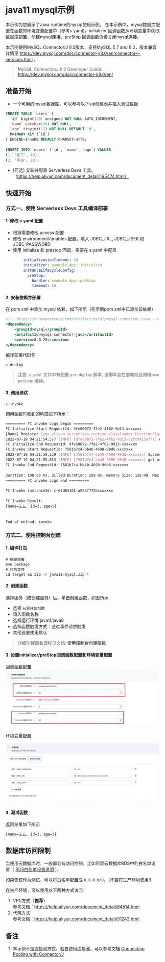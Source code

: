 # java11 mysql示例

本示例为您展示了Java runtime的mysql使用示例。
在本示例中，mysql数据库配置在函数的环境变量配置中（参考s.yaml)，initializer 回调函数从环境变量中获取数据库配置，创建mysql连接，preStop 回调函数负责关闭mysql连接。

本示例使用MySQL Connector/J 8.0版本，支持MySQL 5.7 and 8.0，版本兼容详情见 https://dev.mysql.com/doc/connector-j/8.0/en/connector-j-versions.html 。

> MySQL Connector/J 8.0 Developer Guide: https://dev.mysql.com/doc/connector-j/8.0/en/ 

## 准备开始
- 一个可用的mysql数据库，可以参考以下sql创建表并插入测试数据

```sql
CREATE TABLE `users` (
  `id` bigint(20) unsigned NOT NULL AUTO_INCREMENT,
  `name` varchar(20) NOT NULL,
  `age` tinyint(11) NOT NULL DEFAULT '0',
  PRIMARY KEY (`id`)
) ENGINE=InnoDB DEFAULT CHARSET=utf8;

INSERT INTO `users` (`id`, `name`, `age`) VALUES
(1, '张三', 18),
(2, '李四', 28);
```

- [可选] 安装并配置 Serverless Devs 工具。（https://help.aliyun.com/document_detail/195474.html）

## 快速开始
### 方式一、使用 Serverless Devs 工具编译部署

#### 1. 修改 s.yaml 配置
- 根据需要修改 access 配置
- 修改 environmentVariables 配置，填入 JDBC_URL, JDBC_USER 和 JDBC_PASSWORD
- 使用 initialize 和 prestop 回调，需要在 s.yaml 中配置

```yaml
        initializationTimeout: 60
        initializer: example.App::initialize
        instanceLifecycleConfig:
          preStop:
            handler: example.App::preStop
            timeout: 60
```

#### 2. 安装依赖并部署

在 pom.xml 中添加 mysql 依赖，如下所示（在示例pom.xml中已添加该依赖）

```xml
<!-- https://mvnrepository.com/artifact/mysql/mysql-connector-java -->
<dependency>
    <groupId>mysql</groupId>
    <artifactId>mysql-connector-java</artifactId>
    <version>8.0.28</version>
</dependency>
```

编译部署代码包
```shell
s deploy
```

> 注意: `s.yaml` 文件中有配置 `pre-deploy` 脚本, 该脚本会在部署前会调用 `mvn package` 编译。

#### 3. 调用测试

```shell
s invoke
```

调用函数时收到的响应如下所示：

```bash
========= FC invoke Logs begin =========
FC Initialize Start RequestId: 9fe60072-7fe2-4f62-9d13-xxxxxxx
[Name] Register [com.aliyun.serverless.runtime.classloader.FunctionClassLoader@58372a00] as [com.aliyun.serverless.runtime.classloader.FunctionClassLoader@com.aliyun.serverless.runtime.classloader.FunctionClassLoader@/code/HelloFCJava-1.0-SNAPSHOT.jar/code/original-HelloFCJava-1.0-SNAPSHOT.jar]: hash [8bbd2e0] (normal mode)
2022-07-19 04:21:54.577 [INFO] [9fe60072-7fe2-4f62-9d13-62fc04156f77] database connection time cost: 397ms
FC Initialize End RequestId: 9fe60072-7fe2-4f62-9d13-xxxxxxx
FC Invoke Start RequestId: 7581b7c4-bb40-4690-90d6-xxxxxxx
2022-07-19 04:21:59.539 [INFO] [7581b7c4-bb40-4690-90d6-xxxxxxx] Success - 1 rows affected.
2022-07-19 04:21:59.613 [INFO] [7581b7c4-bb40-4690-90d6-xxxxxxx] get user: {name=王五, id=3, age=5}
FC Invoke End RequestId: 7581b7c4-bb40-4690-90d6-xxxxxxx

Duration: 108.03 ms, Billed Duration: 109 ms, Memory Size: 128 MB, Max Memory Used: 109.13 MB
========= FC invoke Logs end =========

FC Invoke instanceId: c-62d63161-a82af772bxxxxxxx

FC Invoke Result:
{name=王五, id=3, age=5}


End of method: invoke
```

### 方式二、使用控制台创建

#### 1. 编译打包

```shell
# 编译部署
mvn package
# 打包文件
cd target && zip -r java11-mysql.zip *
```

#### 2. 创建函数
选择服务（或创建服务）后，单击创建函数，如图所示
- 选择 `从零开始创建`
- 填入函数名称
- 选择运行环境 java11/java8
- 选择函数触发方式：通过事件请求触发
- 其他设置使用默认



> 详细创建函数流程见文档: [使用控制台创建函数](https://help.aliyun.com/document_detail/51783.html)

#### 3. 设置initializer/preStop回调函数配置和环境变量配置

回调函数配置
![img_1.png](assets/20220411105111.jpg)

环境变量配置

![img_2.png](assets/20220411105312.jpg)

#### 4. 测试函数

返回结果如下所示
```bash
{name=王五, id=3, age=5}
```

## 数据库访问限制
当使用云数据库时，一般都会有访问控制，比如阿里云数据库RDS中的白名单设置（ [RDS白名单设置说明](https://help.aliyun.com/document_detail/43185.html?spm=5176.19908528.help.dexternal.6c721450iLu0jH) )。

如果仅仅作为测试，可以将白名单配置成 `0.0.0.0/0`。（不要在生产环境使用!)

在生产环境，可以使用以下两种方式访问：

1. VPC方式（**推荐**） <br>
   参考文档：https://help.aliyun.com/document_detail/84514.html
2. 代理方式<br>
   参考文档：https://help.aliyun.com/document_detail/91243.html

## 备注
1. 本示例不是连接池方式，若要使用连接池，可以参考文档 [Connection Pooling with Connector/J](https://dev.mysql.com/doc/connector-j/8.0/en/connector-j-usagenotes-j2ee-concepts-connection-pooling.html)
